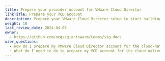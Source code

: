 ```yaml
---
title: Prepare your provider account for VMware Cloud Director
linkTitle: Prepare your VCD account
description: Prepare your VMware Cloud Director setup to start building your cloud-native developer platform with Giant Swarm.
weight: 10
last_review_date: 2024-04-05
owner:
  - https://github.com/orgs/giantswarm/teams/sig-docs
user_questions:
  - How do I prepare my VMware Cloud Director account for the cloud-native developer platform?
  - What do I need to do to prepare my VCD account for the cloud-native developer platform?
---
```


